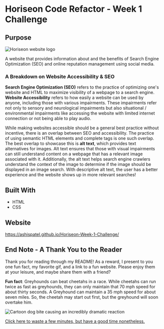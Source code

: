 # Horiseon Code Refactor - Week 1 Challenge 

## Purpose

![Horiseon website logo](https://github.com/AshisPatel/Horiseon-Week-1-Challenge/blob/main/assets/images/Horiseon-Page.png)

A website that provides information about and the benefits of Search Engine Optimization (SEO) and online reputation management using social media.  

### A Breakdown on Website Accessibility & SEO 

**Search Engine Optimization (SEO)** refers to the practice of optimizing one's website and HTML to maximize visibility of a webpage to a search engine. **Website Accessibility** refers to how easily a website can be used by anyone, including those with various impairments. These impairments refer not only to sensory and neurological impairments but also situational / environmental impairments like accessing the website with limited internet connection or not being able to play audio. 

While making websites accessible should be a general best practice without incentive, there is an overlap between SEO and accessibility. The practice of using semantic HTML elements and complete tags is one such overlap. The best overlap to showcase this is **alt text**, which provides text alternatives for images. Alt text ensures that those with visual impairments can still understand content on a webpage that has a relevant image associated with it. Additionally, the alt text helps search engine crawlers understand the context of the image to determine if the image should be displayed in an image search. With descriptive alt text, the user has a better experience and the website shows up in more relevant searches! 

## Built With
* HTML
* CSS

## Website 
https://ashispatel.github.io/Horiseon-Week-1-Challenge/


## End Note - A Thank You to the Reader 

Thank you for reading through my README! As a reward, I present to you one fun fact, my favorite gif, and a link to a fun website. Please enjoy them at your leisure, and maybe share them with a friend? 

**Fun fact**: Greyhounds can beat cheetahs in a race. While cheetahs can run twice as fast as greyhounds, they can only maintain that 70 mph speed for about thirty seconds. A Greyhound can maintain a 35 mph speed for about seven miles. So, the cheetah may start out first, but the greyhound will soon overtake him.

![Cartoon dog bite causing an incredibly dramatic reaction](https://github.com/AshisPatel/Horiseon-Week-1-Challenge/blob/main/assets/images/dog_bite.gif)

[Click here to waste a few minutes, but have a good time nonetheless.](https://pointerpointer.com/)


